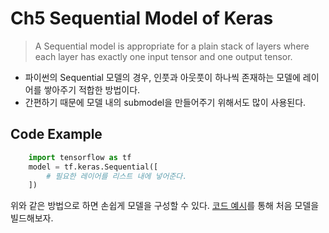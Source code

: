 # Ch5 Sequential Model of Keras
> A Sequential model is appropriate for a plain stack of layers where each layer has exactly one input tensor and one output tensor.
* 파이썬의 Sequential 모델의 경우, 인풋과 아웃풋이 하나씩 존재하는 모델에 레이어를 쌓아주기 적합한 방법이다.
* 간편하기 때문에 모델 내의 submodel을 만들어주기 위해서도 많이 사용된다.

## Code Example
```python
    import tensorflow as tf
    model = tf.keras.Sequential([
        # 필요한 레이어를 리스트 내에 넣어준다.
    ])
```
위와 같은 방법으로 하면 손쉽게 모델을 구성할 수 있다.
[코드 예시](https://github.com/KorKite/study-keras-basic/blob/main/ch5/example.py)를 통해 처음 모델을 빌드해보자.